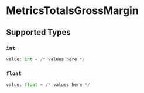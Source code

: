 # MetricsTotalsGrossMargin


## Supported Types

### `int`

```python
value: int = /* values here */
```

### `float`

```python
value: float = /* values here */
```

